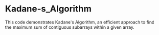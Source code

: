 # Kadane-s_Algorithm
This code demonstrates Kadane's Algorithm, an efficient approach to find the maximum sum of contiguous subarrays within a given array. 
